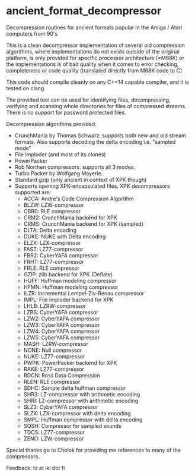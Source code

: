 # ancient_format_decompressor

Decompression routines for ancient formats popular in the Amiga / Atari computers from 90's

This is a clean decompressor implementation of several old compression algorithms, where implementations
do not exists outside of the original platform, is only provided for specific processor architecture (=M68K)
or the implementations is of bad quality when it comes to error checking, completeness or
code quality (translated directly from M68K code to C)

This code should compile cleanly on any C++14 capable compiler, and it is tested on clang.

The provided tool can be used for identifying files, decompressing, verifying and scanning whole directories for
files of compressed streams. There is no support for password protected files.

Decompression algorithms provided:
* CrunchMania by Thomas Schwarz: supports both new and old stream formats. Also supports decoding the delta encoding i.e. "sampled mode"
* File Imploder (and most of its clones)
* PowerPacker
* Rob Northen compressors. supports all 3 modes.
* Turbo Packer by Wolfgang Mayerle.
* Standard gzip (only ancient in context of XPK though)
* Supports opening XPK-encapsulated files. XPK decompressors supported are:
  * ACCA: Andre's Code Compression Algorithm
  * BLZW: LZW-compressor
  * CBR0: RLE compressor
  * CRM2: CrunchMania backend for XPK
  * CRMS: CrunchMania backend for XPK (sampled)
  * DLTA: Delta encoding
  * DUKE: NUKE with Delta encoding
  * ELZX: LZX-compressor
  * FAST: LZ77-compressor
  * FBR2: CyberYAFA compressor
  * FRHT: LZ77-compressor
  * FRLE: RLE compressor
  * GZIP: zlib backend for XPK (Deflate)
  * HUFF: Huffman modeling compressor
  * HFMN: Huffman modeling compressor
  * ILZR: Incremental Lempel-Ziv-Renau compressor
  * IMPL: File Imploder backend for XPK
  * LHLB: LZRW-compressor
  * LZBS: CyberYAFA compressor
  * LZW2: CyberYAFA compressor
  * LZW3: CyberYAFA compressor
  * LZW4: CyberYAFA compressor
  * LZW5: CyberYAFA compressor
  * MASH: LZRW-compressor
  * NONE: Null compressor
  * NUKE: LZ77-compressor
  * PWPK: PowerPacker backend for XPK
  * RAKE: LZ77-compressor
  * RDCN: Ross Data Compression
  * RLEN: RLE compressor
  * SDHC: Sample delta huffman compressor
  * SHR3: LZ-compressor with arithmetic encoding
  * SHRI: LZ-compressor with arithmetic encoding
  * SLZ3: CyberYAFA compressor
  * SLZX: LZX-compressor with delta encoding
  * SMPL: Huffman compressor with delta encoding
  * SQSH: Compressor for sampled sounds
  * TDCS: LZ77-compressor
  * ZENO: LZW-compressor

Special thanks go to Cholok for providing me references to many of the compressors.

Feedback: tz at iki dot fi
